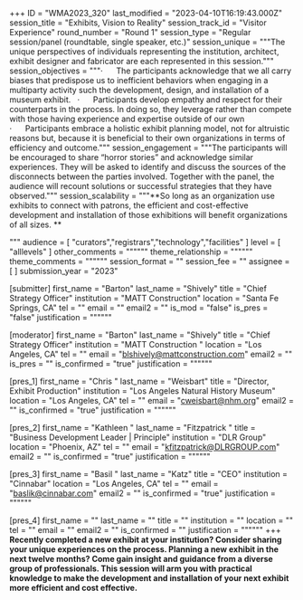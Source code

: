 +++
ID = "WMA2023_320"
last_modified = "2023-04-10T16:19:43.000Z"
session_title = "Exhibits, Vision to Reality"
session_track_id = "Visitor Experience"
round_number = "Round 1"
session_type = "Regular session/panel (roundtable, single speaker, etc.)"
session_unique = """The unique perspectives of individuals representing the institution, architect, exhibit designer and fabricator are each represented in this session."""
session_objectives = """·      The participants acknowledge that we all carry biases that predispose us to inefficient behaviors when engaging in a multiparty activity such the development, design, and installation of a museum exhibit.  
·      Participants develop empathy and respect for their counterparts in the process. In doing so, they leverage rather than compete with those having experience and expertise outside of our own
·      Participants embrace a holistic exhibit planning model, not for altruistic reasons but, because it is beneficial to their own organizations in terms of efficiency and outcome."""
session_engagement = """The participants will be encouraged to share “horror stories” and acknowledge similar experiences. They will be asked to identify and discuss the sources of the disconnects between the parties involved. Together with the panel, the audience will recount solutions or successful strategies that they have observed."""
session_scalability = """**So long as an organization use exhibits to connect with patrons, the efficient and cost-effective development and installation of those exhibitions will benefit organizations of all sizes. **
  
"""
audience = [ "curators","registrars","technology","facilities" ]
level = [ "alllevels" ]
other_comments = """"""
theme_relationship = """"""
theme_comments = """"""
session_format = ""
session_fee = ""
assignee = [  ]
submission_year = "2023"

[submitter]
first_name = "Barton"
last_name = "Shively"
title = "Chief Strategy Officer"
institution = "MATT Construction"
location = "Santa Fe Springs, CA"
tel = ""
email = ""
email2 = ""
is_mod = "false"
is_pres = "false"
justification = """"""

[moderator]
first_name = "Barton"
last_name = "Shively"
title = "Chief Strategy Officer"
institution = "MATT Construction "
location = "Los Angeles, CA"
tel = ""
email = "blshively@mattconstruction.com"
email2 = ""
is_pres = ""
is_confirmed = "true"
justification = """"""

[pres_1]
first_name = "Chris "
last_name = "Weisbart"
title = "Director, Exhibit Production"
institution = "Los Angeles Natural History Museum"
location = "Los Angeles, CA"
tel = ""
email = "cweisbart@nhm.org"
email2 = ""
is_confirmed = "true"
justification = """"""

[pres_2]
first_name = "Kathleen "
last_name = "Fitzpatrick "
title = "Business Development Leader | Principle"
institution = "DLR Group"
location = "Phoenix, AZ"
tel = ""
email = "kfitzpatrick@DLRGROUP.com"
email2 = ""
is_confirmed = "true"
justification = """"""

[pres_3]
first_name = "Basil "
last_name = "Katz"
title = "CEO"
institution = "Cinnabar"
location = "Los Angeles, CA"
tel = ""
email = "baslik@cinnabar.com"
email2 = ""
is_confirmed = "true"
justification = """"""

[pres_4]
first_name = ""
last_name = ""
title = ""
institution = ""
location = ""
tel = ""
email = ""
email2 = ""
is_confirmed = ""
justification = """"""
+++
**Recently completed a new exhibit at your institution? Consider sharing your unique experiences on the process. Planning a new exhibit in the next twelve months? Come gain insight and guidance from a diverse group of professionals. This session will arm you with practical knowledge to make the development and installation of your next exhibit more efficient and cost effective.**
